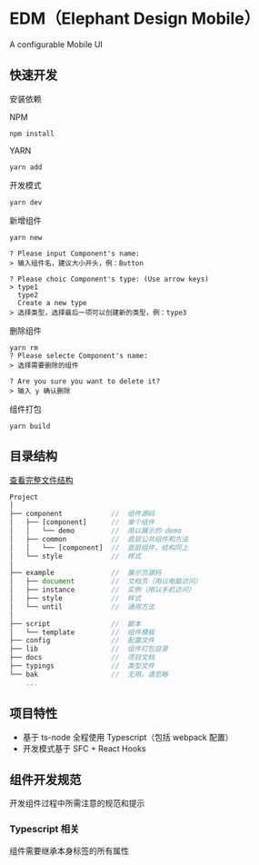 # EDM（Elephant Design Mobile）

A configurable Mobile UI

## 快速开发

安装依赖

NPM

`npm install`

YARN

`yarn add`

开发模式

```
yarn dev
```

新增组件

```
yarn new

? Please input Component's name:
> 输入组件名，建议大小开头，例：Button

? Please choic Component's type: (Use arrow keys)
> type1
  type2
  Create a new type
> 选择类型，选择最后一项可以创建新的类型，例：type3
```

删除组件

```
yarn rm
? Please selecte Component's name:
> 选择需要删除的组件

? Are you sure you want to delete it?
> 输入 y 确认删除
```

组件打包

```
yarn build
```

## 目录结构

[查看完整文件结构](./docs/docsMap.md)

```js
Project
│
├── component            //  组件源码
│   ├── [component]      //  单个组件
│   │   └── demo         //  用以展示的 demo
│   ├── common           //  底层公共组件和方法
│   │   └── [component]  //  底层组件，结构同上
│   └── style            //  样式
│
├── example              //  展示页源码
│   ├── document         //  文档页（用以电脑访问）
│   ├── instance         //  实例（用以手机访问）
│   ├── style            //  样式
│   └── until            //  通用方法
│
├── script               //  脚本
│   └── template         //  组件模板
├── config               //  配置文件
├── lib                  //  组件打包目录
├── docs                 //  项目文档
├── typings              //  类型文件
└── bak                  //  无用。请忽略
    ...
```

## 项目特性

-   基于 ts-node 全程使用 Typescript（包括 webpack 配置）
-   开发模式基于 SFC + React Hooks

## 组件开发规范

开发组件过程中所需注意的规范和提示

### Typescript 相关

组件需要继承本身标签的所有属性
